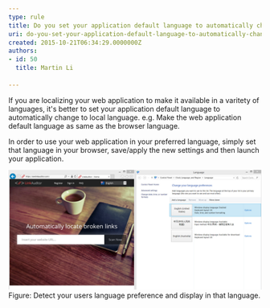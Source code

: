 ```yaml
---
type: rule
title: Do you set your application default language to automatically change to local language?
uri: do-you-set-your-application-default-language-to-automatically-change-to-local-language
created: 2015-10-21T06:34:29.0000000Z
authors:
- id: 50
  title: Martin Li

---
```


 
If you are localizing your web application to make it available in a varitety of languages, it's better to ​set your application default language to automatically change to local language. e.g. Make the web application default language as same as the browser language.
 
​In order to use your web application in your preferred language, simply set that language in your browser, save/apply the new settings and then launch your application. 

![DefaultLanguage.jpg](DefaultLanguage.jpg)
Figure: Detect your users language preference and display in that language​. ​


